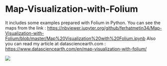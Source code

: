 # Map-Visualization-with-Folium
It includes some examples prepared with Folium in Python.
You can see the maps from the link : https://nbviewer.jupyter.org/github/ferhatmetin34/Map-Visualization-with-Folium/blob/master/Map%20Visualization%20with%20Folium.ipynb
Also you can read my article at datasciencearth.com : https://www.datasciencearth.com/en/map-visualization-with-folium/

![](folium.jpg)
